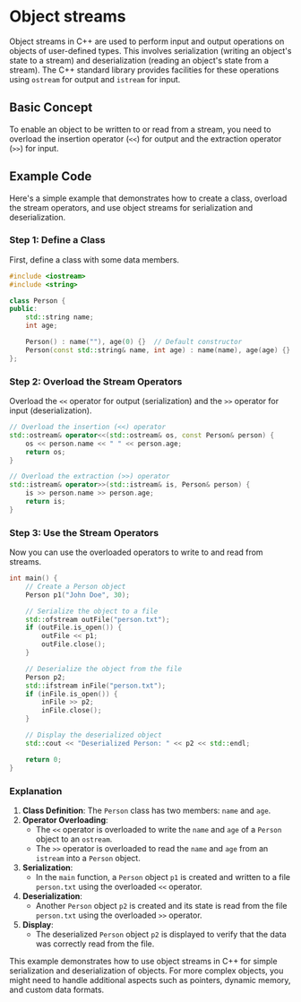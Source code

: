 # Object streams

Object streams in C++ are used to perform input and output operations on objects of user-defined types. This involves serialization (writing an object's state to a stream) and deserialization (reading an object's state from a stream). The C++ standard library provides facilities for these operations using `ostream` for output and `istream` for input.

## Basic Concept

To enable an object to be written to or read from a stream, you need to overload the insertion operator (`<<`) for output and the extraction operator (`>>`) for input.

## Example Code

Here's a simple example that demonstrates how to create a class, overload the stream operators, and use object streams for serialization and deserialization.

### Step 1: Define a Class

First, define a class with some data members.

```cpp
#include <iostream>
#include <string>

class Person {
public:
    std::string name;
    int age;

    Person() : name(""), age(0) {}  // Default constructor
    Person(const std::string& name, int age) : name(name), age(age) {}  // Parameterized constructor
};
```

### Step 2: Overload the Stream Operators

Overload the `<<` operator for output (serialization) and the `>>` operator for input (deserialization).

```cpp
// Overload the insertion (<<) operator
std::ostream& operator<<(std::ostream& os, const Person& person) {
    os << person.name << " " << person.age;
    return os;
}

// Overload the extraction (>>) operator
std::istream& operator>>(std::istream& is, Person& person) {
    is >> person.name >> person.age;
    return is;
}
```

### Step 3: Use the Stream Operators

Now you can use the overloaded operators to write to and read from streams.

```cpp
int main() {
    // Create a Person object
    Person p1("John Doe", 30);

    // Serialize the object to a file
    std::ofstream outFile("person.txt");
    if (outFile.is_open()) {
        outFile << p1;
        outFile.close();
    }

    // Deserialize the object from the file
    Person p2;
    std::ifstream inFile("person.txt");
    if (inFile.is_open()) {
        inFile >> p2;
        inFile.close();
    }

    // Display the deserialized object
    std::cout << "Deserialized Person: " << p2 << std::endl;

    return 0;
}
```

### Explanation

1. **Class Definition**: The `Person` class has two members: `name` and `age`.
2. **Operator Overloading**:
    - The `<<` operator is overloaded to write the `name` and `age` of a `Person` object to an `ostream`.
    - The `>>` operator is overloaded to read the `name` and `age` from an `istream` into a `Person` object.
3. **Serialization**:
    - In the `main` function, a `Person` object `p1` is created and written to a file `person.txt` using the overloaded `<<` operator.
4. **Deserialization**:
    - Another `Person` object `p2` is created and its state is read from the file `person.txt` using the overloaded `>>` operator.
5. **Display**:
    - The deserialized `Person` object `p2` is displayed to verify that the data was correctly read from the file.

This example demonstrates how to use object streams in C++ for simple serialization and deserialization of objects. For more complex objects, you might need to handle additional aspects such as pointers, dynamic memory, and custom data formats.